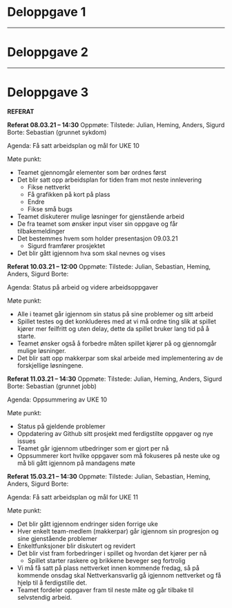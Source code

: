 # Deloppgave 1


- - - -

# Deloppgave 2


- - - -

# Deloppgave 3

**REFERAT**

**Referat 08.03.21 – 14:30**
Oppmøte:
Tilstede: Julian, Heming, Anders, Sigurd
Borte: Sebastian (grunnet sykdom)

Agenda:
Få satt arbeidsplan og mål for UKE 10

Møte punkt:
- Teamet gjennomgår elementer som bør ordnes først
- Det blir satt opp arbeidsplan for tiden fram mot neste innlevering
	- Fikse nettverkt
	- Få grafikken på kort på plass
 	- Endre 
 	- Fikse små bugs
- Teamet diskuterer mulige løsninger for gjenstående arbeid
- De fra teamet som ønsker input viser sin oppgave og får tilbakemeldinger
- Det bestemmes hvem som holder presentasjon 09.03.21
 	- Sigurd framfører prosjektet
- Det blir gått igjennom hva som skal nevnes og vises



**Referat 10.03.21 – 12:00**
Oppmøte:
Tilstede: Julian, Sebastian, Heming, Anders, Sigurd
Borte: 

Agenda:
Status på arbeid og videre arbeidsoppgaver  

Møte punkt:
- Alle i teamet går igjennom sin status på sine problemer og sitt arbeid
- Spillet testes og det konkluderes med at vi må ordne ting slik at spillet kjører mer feilfritt og uten delay, dette da spillet bruker lang tid på å starte.
- Teamet ønsker også å forbedre måten spillet kjører på og gjennomgår mulige løsninger.
- Det blir satt opp makkerpar som skal arbeide med implementering av de forskjellige løsningene.


**Referat 11.03.21 – 14:30**
Oppmøte:
Tilstede: Julian, Heming, Anders, Sigurd
Borte: Sebastian (grunnet jobb)

Agenda:
Oppsummering av UKE 10

Møte punkt:
- Status på gjeldende problemer
- Oppdatering av Github sitt prosjekt med ferdigstilte oppgaver og nye issues
- Teamet går igjennom utbedringer som er gjort per nå
- Oppsummerer kort hvilke oppgaver som må fokuseres på neste uke og må bli gått igjennom på mandagens møte


**Referat 15.03.21 – 14:30**
Oppmøte:
Tilstede: Julian, Sebastian, Heming, Anders, Sigurd
Borte:

Agenda:
Få satt arbeidsplan og mål for UKE 11 

Møte punkt:
- Det blir gått igjennom endringer siden forrige uke
- Hver enkelt team-medlem (makkerpar) går igjennom sin progresjon og sine gjenstående problemer
- Enkeltfunksjoner blir diskutert og revidert
- Det blir vist fram forbedringer i spillet og hvordan det kjører per nå
 	- Spillet starter raskere og brikkene beveger seg fortrolig
- Vi må få satt på plass nettverket innen kommende fredag, så på kommende onsdag skal Nettverkansvarlig gå igjennom nettverket og få hjelp til å ferdigstille det.
- Teamet fordeler oppgaver fram til neste måte og går tilbake til selvstendig arbeid.

